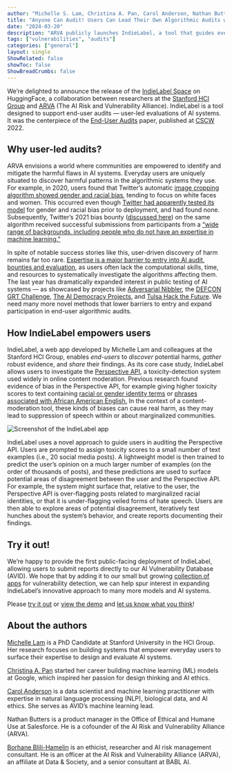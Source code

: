 ```yaml
---
author: "Michelle S. Lam, Christina A. Pan, Carol Anderson, Nathan Butters, and Borhane Blili-Hamelin"
title: "Anyone Can Audit! Users Can Lead Their Own Algorithmic Audits with IndieLabel"
date: "2024-03-20"
description: "ARVA publicly launches IndieLabel, a tool that guides everyday users to perform algorithmic audits."
tags: ["vulnerabilities", "audits"]
categories: ["general"]
layout: single
ShowRelated: false
showToc: false
ShowBreadCrumbs: false
---
```


We’re delighted to announce the release of the [IndieLabel Space](https://huggingface.co/spaces/avid-ml/indie-label) on HuggingFace, a collaboration between researchers at the [Stanford HCI Group](https://hci.stanford.edu) and [ARVA](https://avidml.org/arva/) (The AI Risk and Vulnerability Alliance). IndieLabel is a tool designed to support end-user audits — user-led evaluations of AI systems. It was the centerpiece of the [End-User Audits](https://dl.acm.org/doi/10.1145/3555625) paper, published at [CSCW](https://dl.acm.org/conference/cscw) 2022. 


## Why user-led audits?
ARVA envisions a world where communities are empowered to identify and mitigate the harmful flaws in AI systems. Everyday users are uniquely situated to discover harmful patterns in the algorithmic systems they use. For example, in 2020, users found that Twitter’s automatic [image cropping algorithm showed gender and racial bias](https://incidentdatabase.ai/cite/103/), tending to focus on white faces and women. This occurred even though [Twitter had apparently tested its model](https://www.theguardian.com/technology/2020/sep/21/twitter-apologises-for-racist-image-cropping-algorithm) for gender and racial bias prior to deployment, and had found none. Subsequently, Twitter’s 2021 bias bounty ([discussed here](https://www.ajl.org/bugs)) on the same algorithm received successful submissions from participants from a [“wide range of backgrounds, including people who do not have an expertise in machine learning.”](https://blog.x.com/engineering/en_us/topics/insights/2021/learnings-from-the-first-algorithmic-bias-bounty-challenge)


In spite of notable success stories like this, user-driven discovery of harm remains far too rare. [Expertise is a major barrier to entry into AI audit, bounties and evaluation](http://arxiv.org/abs/2307.10223), as users often lack the computational skills, time, and resources to systematically investigate the algorithms affecting them. The last year has dramatically expanded interest in public testing of AI systems — as showcased by projects like [Adversarial Nibbler](https://www.dataperf.org/adversarial-nibbler), the [DEFCON GRT Challenge](https://www.hackthefuture.com/defcon), [The AI Democracy Projects](https://www.proofnews.org/seeking-election-information-dont-trust-ai/), and [Tulsa Hack the Future](https://www.hackthefuture.com/greenwood). We need many more novel methods that lower barriers to entry and expand participation in end-user algorithmic audits. 

## How IndieLabel empowers users
IndieLabel, a web app developed by Michelle Lam and colleagues at the Stanford HCI Group, enables _end-users_ to _discover_ potential harms, _gather_ robust evidence, and _share_ their findings. As its core case study, IndieLabel allows users to investigate the [Perspective API](https://perspectiveapi.com), a toxicity-detection system used widely in online content moderation. Previous research found evidence of bias in the Perspective API, for example giving higher toxicity scores to text containing [racial or gender identity terms](https://dl.acm.org/doi/10.1145/3278721.3278729) or [phrases associated with African American English.](https://aclanthology.org/P19-1163/) In the context of a content-moderation tool, these kinds of biases can cause real harm, as they may lead to suppression of speech within or about marginalized communities. 

![Screenshot of the IndieLabel app](/uploads/indielabel_arva.png)

IndieLabel uses a novel approach to guide users in auditing the Perspective API. Users are prompted to assign toxicity scores to a small number of text examples (i.e., 20 social media posts). A lightweight model is then trained to predict the user’s opinion on a much larger number of examples (on the order of thousands of posts), and these predictions are used to surface potential areas of disagreement between the user and the Perspective API. For example, the system might surface that, relative to the user, the Perspective API is over-flagging posts related to marginalized racial identities, or that it is under-flagging veiled forms of hate speech. Users are then able to explore areas of potential disagreement, iteratively test hunches about the system’s behavior, and create reports documenting their findings. 

## Try it out!
We’re happy to provide the first public-facing deployment of IndieLabel, allowing users to submit reports directly to our AI Vulnerability Database (AVID). We hope that by adding it to our small but growing [collection of apps](https://avidml.org/tools/) for vulnerability detection, we can help spur interest in expanding IndieLabel’s innovative approach to many more models and AI systems. 

Please [try it out](https://huggingface.co/spaces/avid-ml/indie-label) or [view the demo](https://youtu.be/Je0DCDnJ6KQ?feature=shared) and [let us know what you think](https://forms.gle/vDXchpbBFjDeKjJA6)! 


## About the authors
[Michelle Lam](http://michelle123lam.github.io/ ) is a PhD Candidate at Stanford University in the HCI Group. Her research focuses on building systems that empower everyday users to surface their expertise to design and evaluate AI systems.

[Christina A. Pan](https://www.christinaapan.com/) started her career building machine learning (ML) models at Google, which inspired her passion for design thinking and AI ethics.

[Carol Anderson](https://www.linkedin.com/in/carolmanderson/) is a data scientist and machine learning practitioner with expertise in natural language processing (NLP), biological data, and AI ethics. She serves as AVID’s machine learning lead.

Nathan Butters is a product manager in the Office of Ethical and Humane Use at Salesforce. He is a cofounder of the AI Risk and Vulnerability Alliance (ARVA).

[Borhane Blili-Hamelin](https://borhane.xyz/) is an ethicist, researcher and AI risk management consultant. He is an officer at the AI Risk and Vulnerability Alliance (ARVA), an affiliate at Data & Society, and a senior consultant at BABL AI. 


